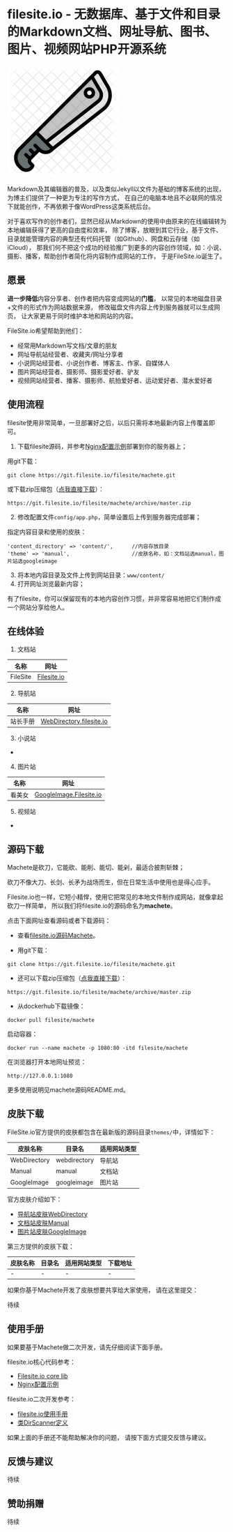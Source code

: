 # filesite.io - 无数据库、基于文件和目录的Markdown文档、网址导航、图书、图片、视频网站PHP开源系统
![Filesite.io - Machete](./machete_icon.png)


Markdown及其编辑器的普及，以及类似Jekyll以文件为基础的博客系统的出现，为博主们提供了一种更为专注的写作方式，
在自己的电脑本地且不必联网的情况下就能创作，不再依赖于像WordPress这类系统后台。

对于喜欢写作的创作者们，显然已经从Markdown的使用中由原来的在线编辑转为本地编辑获得了更高的自由度和效率，
除了博客，放眼到其它行业，基于文件、目录就能管理内容的典型还有代码托管（如Github）、网盘和云存储（如iCloud），
那我们何不把这个成功的经验推广到更多的内容创作领域，如：小说、摄影、播客，帮助创作者简化将内容制作成网站的工作，
于是FileSite.io诞生了。


## 愿景

**进一步降低**内容分享者、创作者把内容变成网站的**门槛**，
以常见的本地磁盘目录+文件的形式作为网站数据来源，
修改磁盘文件内容上传到服务器就可以生成网页，
让大家更易于同时维护本地和网站的内容。

FileSite.io希望帮助到他们：
* 经常用Markdown写文档/文章的朋友
* 网址导航站经营者、收藏夹/网址分享者
* 小说网站经营者、小说创作者、博客主、作家、自媒体人
* 图片网站经营者、摄影师、摄影爱好者、驴友
* 视频网站经营者、播客、摄影师、航拍爱好者、运动爱好者、潜水爱好者



## 使用流程

filesite使用非常简单，一旦部署好之后，以后只需将本地最新内容上传覆盖即可。

1. 下载filesite源码，并参考[Nginx配置示例](./Nginx.conf.md)部署到你的服务器上；
  
  用git下载：
```
git clone https://git.filesite.io/filesite/machete.git
```
  或下载zip压缩包（[点我直接下载](https://git.filesite.io/filesite/machete/archive/master.zip)）：
```
https://git.filesite.io/filesite/machete/archive/master.zip
```
2. 修改配置文件``config/app.php``，简单设置后上传到服务器完成部署；

  指定内容目录和使用的皮肤：
```
'content_directory' => 'content/',      //内容存放目录
'theme' => 'manual',                    //皮肤名称，如：文档站选manual，图片站选googleimage
```
3. 将本地内容目录及文件上传到网站目录：``www/content/``
4. 打开网址浏览最新内容；

有了filesite，你可以保留现有的本地内容创作习惯，并非常容易地把它们制作成一个网站分享给他人。


## 在线体验

1. 文档站

  | 名称 | 网址 |
| ---- | ---- |
| FileSite | <a href="https://filesite.io" target="_blank">Filesite.io</a> |

2. 导航站

  | 名称 | 网址 |
| ---- | ---- |
| 站长手册 | <a href="https://webdirectory.filesite.io" target="_blank">WebDirectory.filesite.io</a> |

3. 小说站

  -

4. 图片站

  | 名称 | 网址 |
| ---- | ---- |
| 看美女 | <a href="https://googleimage.filesite.io" target="_blank">GoogleImage.Filesite.io</a> |

5. 视频站

  -


## 源码下载

Machete是砍刀，它能砍、能削、能切、能剁，最适合披荆斩棘；

砍刀不像大刀、长剑、长矛为战场而生，但在日常生活中使用也是得心应手。

Filesite.io也一样，它短小精悍，使用它把常见的本地文件制作成网站，就像拿起砍刀一样简单， 所以我们将filesite.io的源码命名为**machete**。

点击下面网址查看源码或者下载源码：

* 查看<a href="https://git.filesite.io/filesite/machete" target="_blank">filesite.io源码Machete</a>。

* 用git下载：
```
git clone https://git.filesite.io/filesite/machete.git
```

* 还可以下载zip压缩包（[点我直接下载](https://git.filesite.io/filesite/machete/archive/master.zip)）：
```
https://git.filesite.io/filesite/machete/archive/master.zip
```

* 从dockerhub下载镜像：
```
docker pull filesite/machete
```

  启动容器：
```
docker run --name machete -p 1080:80 -itd filesite/machete
```

  在浏览器打开本地网址预览：
```
http://127.0.0.1:1080
```

  更多使用说明见machete源码README.md。



## 皮肤下载

FileSite.io官方提供的皮肤都包含在最新版的源码目录```themes/```中，详情如下：

| 皮肤名称 | 目录名 | 适用网站类型 |
| ---- | ---- | ---- |
| WebDirectory | webdirectory | 导航站 |
| Manual | manual | 文档站 |
| GoogleImage | googleimage | 图片站 |

官方皮肤介绍如下：
* [导航站皮肤WebDirectory](./Theme_WebDirectory.md)
* [文档站皮肤Manual](./Theme_Manual.md)
* [图片站皮肤GoogleImage](./Theme_GoogleImage.md)


第三方提供的皮肤下载：

| 皮肤名称 | 目录名 | 适用网站类型 | 下载地址 |
| ---- | ---- | ---- | ---- |
| - | - | - | - |

如果你基于Machete开发了皮肤想要共享给大家使用，
请在这里提交：

待续


## 使用手册

如果要基于Machete做二次开发，请先仔细阅读下面手册。

filesite.io核心代码参考：
* [Filesite.io core lib](./FSC.md)
* [Nginx配置示例](./Nginx.conf.md)

filesite.io二次开发参考：
* [filesite.io使用手册](./Manual.md)
* [类DirScanner定义](./Class_DirScanner.md)


如果上面的手册还不能帮助解决你的问题，
请按下面方式提交反馈与建议。


## 反馈与建议

待续

## 赞助捐赠

待续
